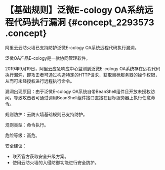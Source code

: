 # 【基础规则】泛微E-cology OA系统远程代码执行漏洞 {#concept_2293573 .concept}

阿里云云防火墙已支持防护泛微E-cology OA系统远程代码执行漏洞。

泛微OA产品E-cology是一款协同管理软件。

2019年9月19日，阿里云应急响应中心监测到泛微E-cology OA系统存在远程代码执行漏洞，即攻击者可通过构造特定的HTTP请求，获取目标服务器的操作权限，从而可未经授权进行远程执行命令。

漏洞出现原因：由于泛微E-cology OA系统自带BeanShell组件且开放未授权访问，导致攻击者可通过调用BeanShell组件接口直接在目标服务器上执行任意命令。

规则防护：云防火墙基础规则已支持防护。

规则类型：命令执行。

危险等级：高危。

安全建议：

-   联系官方获取安全升级方案。
-   使用云防火墙的入侵防御功能进行安全防护。

